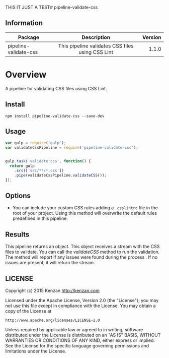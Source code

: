 THIS IT JUST A TEST# pipeline-validate-css

## Information

| Package       | Description   | Version|
| ------------- |:-------------:| -----:|
| pipeline-validate-css| This pipeline validates CSS files using CSS Lint| 1.1.0 |

# Overview

A pipeline for validating CSS files using CSS Lint.

## Install

`npm install pipeline-validate-css --save-dev`

## Usage
```javascript
var gulp = require('gulp');
var validateCssPipeline = require('pipeline-validate-css');


gulp.task('validate:css', function() {
  return gulp
    .src(['src/**/*.css'])
    .pipe(validateCssPipeline.validateCSS());
});
```

## Options

  + You can include your custom CSS rules adding a `.csslintrc` file in the root of your project. Using this method will overwrite the default rules predefined in this pipeline.

## Results

This pipeline returns an object. This object receives a stream with the CSS files to validate. You can call the _validateCSS_ method to run the validation. The method will report if any issues were found during the process . If no issues are present, it will return the stream.

## LICENSE

Copyright (c) 2015 Kenzan <http://kenzan.com>

Licensed under the Apache License, Version 2.0 (the "License");
you may not use this file except in compliance with the License.
You may obtain a copy of the License at

    http://www.apache.org/licenses/LICENSE-2.0

Unless required by applicable law or agreed to in writing, software
distributed under the License is distributed on an "AS IS" BASIS,
WITHOUT WARRANTIES OR CONDITIONS OF ANY KIND, either express or implied.
See the License for the specific language governing permissions and
limitations under the License.
